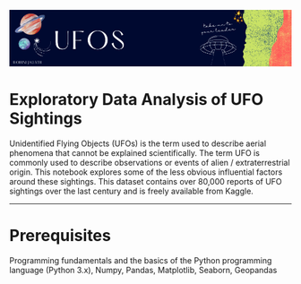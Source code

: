 ![UFO](UFO.png)

# Exploratory Data Analysis of UFO Sightings

Unidentified Flying Objects (UFOs) is the term used to describe aerial phenomena that cannot be explained scientifically. The term UFO is commonly used to describe observations or events of alien / extraterrestrial origin. This notebook explores some of the less obvious influential factors around these sightings. This dataset contains over 80,000 reports of UFO sightings over the last century and is freely available from Kaggle.

___________________________________________________________________________________________________________________________________________________________________________________

# Prerequisites

Programming fundamentals and the basics of the Python programming language (Python 3.x), Numpy, Pandas, Matplotlib, Seaborn, Geopandas

